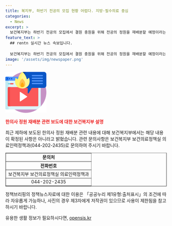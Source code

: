 ```yaml
---
title: 복지부, 하반기 전공의 모집 현황 어렵다. 지방·필수의료 중심
categories:
  - News
excerpt: >
  보건복지부는 하반기 전공의 모집에서 결원 충원을 위해 전공의 정원을 재배분할 예정이라는 기사가 확인되지 않았다고 밝혔습니다. 기존 보도와는 다른 내용이라는데, 자세한 사항은 보건복지부 보건의료정책실 의료인력정책과로 문의할 것을 당부했습니다.
feature_text: >
  ## rentn 실시간 뉴스 속보입니다.

  보건복지부는 하반기 전공의 모집에서 결원 충원을 위해 전공의 정원을 재배분할 예정이라는 기사가 확인되지 않았다고 밝혔습니다. 기존 보도와는 다른 내용이라는데, 자세한 사항은 보건복지부 보건의료정책실 의료인력정책과로 문의할 것을 당부했습니다.
image: '/assets/img/newspaper.png'
---
```


<p><img src="/assets/img/news.png" alt="rentncar 속보" /></p>

<p><b><span style="color: #ee2323;">한의사 정원 재배분 관련 보도에 대한 보건복지부 설명</span></b></p>

<p data-ke-size="size16">최근 제하에 보도된 한의사 정원 재배분 관련 내용에 대해 보건복지부에서는 해당 내용이 확정된 사항은 아니라고 밝혔습니다. 관련 문의사항은 보건복지부 보건의료정책실 의료인력정책과(044-202-2435)로 문의하여 주시기 바랍니다.</p>

<table style="width: 100%;" border="1">
<tbody>
<tr>
<td style="text-align: center; height: 17px;"><b>문의처</b></td>
</tr>
<tr>
<td style="text-align: center; height: 17px;"><b>전화번호</b></td>
</tr>
<tr>
<td style="text-align: center; height: 17px;">보건복지부 보건의료정책실 의료인력정책과</td>
</tr>
<tr>
<td style="text-align: center; height: 17px;">044-202-2435</td>
</tr>
</tbody>
</table>

<p data-ke-size="size16">정책브리핑의 정책뉴스자료에 대한 이용은 「공공누리 제1유형:출처표시」의 조건에 따라 자유롭게 가능하나, 사진의 경우 제3자에게 저작권이 있으므로 사용이 제한됨을 참고하시기 바랍니다.</p>
유용한 생활 정보가 필요하시다면, <a href="https://opensis.kr" rel="dofollow">opensis.kr</a>


